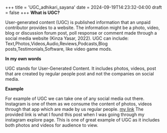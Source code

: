 +++
title = 'UGC_adhikari_sayana'
date = 2024-09-19T14:23:32-04:00
draft = false
+++
**What is UGC?**

User-generated content (UGC) is published information that an unpaid contributor provides to a website. The information might be a photo, video, blog or discussion forum post, poll response or comment made through a social media website (Kinza Yasar, 2022). UGC can include:
Text,Photos,Videos,Audio,Reviews,Podcasts,Blog posts,Testimonials,Software, like video game mods.

**In my own words**

UGC stands for User-Generated Content. It includes photos, videos, post that are created by regular people post and not the companies on social media.

**Example**

For example of UGC we can take one of any social media out there. Instagram is one of them as we consume the content of photos, videos through that app which are made by us regular people.
[my link](https://www.instagram.com/p/DAEAoZkg6BF/?utm_source=ig_web_copy_link&igsh=MzRlODBiNWFlZA==) The provided link is what I found this post when I was going through my instagram explore page. This is one of great example of UGC as it includes both photos and videos for audience to view. 


